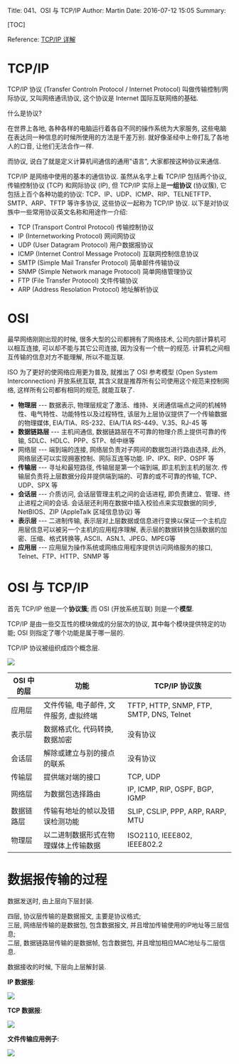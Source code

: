Title: 041、OSI 与 TCP/IP
Author: Martin
Date: 2016-07-12 15:05
Summary:

[TOC]

Reference: [TCP/IP 详解](http://blog.csdn.net/goodboy1881/article/category/204448)

# TCP/IP
TCP/IP 协议 (Transfer Controln Protocol / Internet Protocol) 叫做传输控制/网际协议, 又叫网络通讯协议, 这个协议是 Internet 国际互联网络的基础.

什么是协议?

在世界上各地, 各种各样的电脑运行着各自不同的操作系统为大家服务, 这些电脑在表达同一种信息的时候所使用的方法是千差万别. 就好像圣经中上帝打乱了各地人的口音, 让他们无法合作一样.

而协议, 说白了就是定义计算机间通信的通用"语言", 大家都按这种协议来通信.

TCP/IP 是网络中使用的基本的通信协议. 虽然从名字上看 TCP/IP 包括两个协议, 传输控制协议 (TCP) 和网际协议 (IP), 但 TCP/IP 实际上是**一组协议** (协议簇), 它包括上百个各种功能的协议: TCP、IP、UDP、ICMP、RIP、TELNETFTP、SMTP、ARP、TFTP 等许多协议, 这些协议一起称为 TCP/IP 协议. 以下是对协议族中一些常用协议英文名称和用途作一介绍:

- TCP (Transport Control Protocol) 传输控制协议
- IP (Internetworking Protocol) 网间网协议
- UDP (User Datagram Protocol) 用户数据报协议
- ICMP (Internet Control Message Protocol) 互联网控制信息协议
- SMTP (Simple Mail Transfer Protocol) 简单邮件传输协议
- SNMP (Simple Network manage Protocol) 简单网络管理协议
- FTP (File Transfer Protocol) 文件传输协议
- ARP (Address Resolation Protocol) 地址解析协议

# OSI
最早网络刚刚出现的时候, 很多大型的公司都拥有了网络技术, 公司内部计算机可以相互连接, 可以却不能与其它公司连接, 因为没有一个统一的规范. 计算机之间相互传输的信息对方不能理解, 所以不能互联.

ISO 为了更好的使网络应用更为普及, 就推出了 OSI 参考模型 (Open System Interconnection) 开放系统互联, 其含义就是推荐所有公司使用这个规范来控制网络, 这样所有公司都有相同的规范, 就能互联了.

- **物理层** \-\-\- 数据表示, 物理层规定了激活、维持、关闭通信端点之间的机械特性、电气特性、功能特性以及过程特性, 该层为上层协议提供了一个传输数据的物理媒体, EIA/TIA、RS-232、EIA/TIA RS\-449、V.35、RJ\-45 等
- **数据链路层** \-\-\- 主机间通信, 数据链路层在不可靠的物理介质上提供可靠的传输, SDLC、HDLC、PPP、STP、帧中继等
- 网络层 \-\-\- 端到端的连接, 网络层负责对子网间的数据包进行路由选择, 此外, 网络层还可以实现拥塞控制、网际互连等功能. IP、IPX、RIP、OSPF 等
- **传输层** \-\-\- 寻址和最短路径, 传输层是第一个端到端, 即主机到主机的层次. 传输层负责将上层数据分段并提供端到端的、可靠的或不可靠的传输, TCP、UDP、SPX 等
- **会话层** \-\-\- 介质访问, 会话层管理主机之间的会话进程, 即负责建立、管理、终止进程之间的会话. 会话层还利用在数据中插入校验点来实现数据的同步, NetBIOS、ZIP (AppleTalk 区域信息协议) 等
- **表示层** \-\-\- 二进制传输, 表示层对上层数据或信息进行变换以保证一个主机应用层信息可以被另一个主机的应用程序理解, 表示层的数据转换包括数据的加密、压缩、格式转换等, ASCII、ASN.1、JPEG、MPEG等
- **应用层** \-\-\- 应用层为操作系统或网络应用程序提供访问网络服务的接口, Telnet、FTP、HTTP、SNMP 等

# OSI 与 TCP/IP
首先 TCP/IP 他是一个**协议簇**; 而 OSI (开放系统互联) 则是一个**模型**.

TCP/IP 是由一些交互性的模块做成的分层次的协议, 其中每个模块提供特定的功能; OSI 则指定了哪个功能是属于哪一层的.

TCP/IP 协议被组织成四个概念层.

![](http://i65.tinypic.com/fk6yqq.jpg)

| OSI 中的层 |                  功能                  |               TCP/IP 协议族              |
|------------|----------------------------------------|------------------------------------------|
| 应用层     | 文件传输, 电子邮件, 文件服务, 虚拟终端 | TFTP, HTTP, SNMP, FTP, SMTP, DNS, Telnet |
| 表示层     | 数据格式化, 代码转换, 数据加密         | 没有协议                                 |
| 会话层     | 解除或建立与别的接点的联系             | 没有协议                                 |
| 传输层     | 提供端对端的接口                       | TCP, UDP                                 |
| 网络层     | 为数据包选择路由                       | IP, ICMP, RIP, OSPF, BGP, IGMP           |
| 数据链路层 | 传输有地址的帧以及错误检测功能         | SLIP, CSLIP, PPP, ARP, RARP, MTU         |
| 物理层     | 以二进制数据形式在物理媒体上传输数据   | ISO2110, IEEE802, IEEE802.2              |

# 数据报传输的过程
数据发送时, 由上层向下层封装.

四层, 协议层传输的是数据报文, 主要是协议格式;<br>
三层, 网络层传输的是数据包, 包含数据报文, 并且增加传输使用的IP地址等三层信息;<br>
二层, 数据链路层传输的是数据帧, 包含数据包, 并且增加相应MAC地址与二层信息.

数据接收的时候, 下层向上层解封装.

**IP 数据报**:

![](http://i67.tinypic.com/5ldlsn.jpg)

**TCP 数据报**:

![](http://i66.tinypic.com/dzf5m9.jpg)

**文件传输应用例子**:

![](http://i65.tinypic.com/5caaty.jpg)
